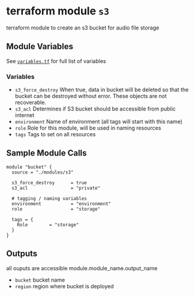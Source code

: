 # terraform module `s3`

terraform module to create an s3 bucket for audio file storage

## Module Variables

See [`variables.tf`](./variables.tf) for full list of variables

### Variables

- `s3_force_destroy` When true, data in bucket will be deleted so that the bucket can be destroyed without error. These objects are not recoverable.
- `s3_acl` Determines if S3 bucket should be accessible from public internet
- `environment` Name of environment (all tags will start with this name)
- `role` Role for this module, will be used in naming resources
- `tags` Tags to set on all resources

## Sample Module Calls

```hcl
module "bucket" {
  source = "./modules/s3"

  s3_force_destroy      = true
  s3_acl                = "private"

  # tagging / naming variables
  environment           = "environment"
  role                  = "storage"

  tags = {
    Role        = "storage"
  }
}
```

## Outputs

all ouputs are accessible module.module_name.output_name

- `bucket`  bucket name
- `region` region where bucket is deployed
